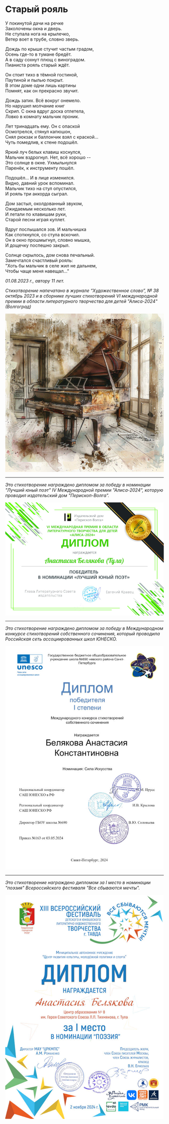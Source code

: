 # Старый рояль

У покинутой дачи на речке  
Заколочены окна и дверь.  
Не ступала нога на крылечко,  
Ветер воет в трубе, словно зверь.

Дождь по крыше стучит частым градом,  
Осень где-то в тумане бредёт.  
А в саду сохнут плющ с виноградом.  
Пианиста рояль старый ждёт.

Он стоит тихо в тёмной гостиной,  
Паутиной и пылью покрыт.  
В этом доме одни лишь картины  
Помнят, как он прекрасно звучит.

Дождь затих. Всё вокруг онемело.  
Но нарушил молчание книг  
Скрип. С окна вдруг доска отлетела,  
Ловко в комнату мальчик проник.

Лет тринадцать ему. Он с опаской  
Осмотрелся, стянул капюшон,  
Снял рюкзак и баллончик взял с краской...  
Чуть помедлив, к стене подошёл.

Яркий луч белых клавиш коснулся,  
Мальчик вздрогнул. Нет, всё хорошо --  
Это солнце в окне. Ухмыльнулся  
Паренёк, к инструменту пошёл.

Подошёл... И в лице изменился.  
Видно, давний урок вспоминал.  
Мальчик тихо на стул опустился,  
И рояль три аккорда сыграл.

Дом застыл, околдованный звуком,  
Ожидаемым несколько лет.  
И летали по клавишам руки,  
Старой песни играя куплет.

Вдруг послышался зов. И мальчишка  
Как споткнулся, со стула вскочил.  
Он в окно прошмыгнул, словно мышка,  
И дощечку поспешно закрыл.

Солнце скрылось, дом снова печальный.  
Замечтался счастливый рояль:  
"Хоть бы мальчик в селе жил не дальнем,  
Чтобы чаще меня навещал..."

*01.08.2023 г., автору 11 лет.*

*Стихотворение напечатано в журнале “Художественное слово”, № 38 октябрь 2023 и в сборнике лучших стихотворений VI международной премии в области литературного творчества для детей "Алиса-2024" (Волгоград)*

![Старый рояль](../images/old-piano.jpg)

---

*Это стихотворение награждено дипломом за победу в номинации "Лучший юный поэт" IV Международной премии "Алиса-2024", которую проводил издательский дом "Перископ-Волга".*

![Диплом "Алиса-2024"](../images/achievements/diplom-alisa.jpg)

---

*Это стихотворение награждено дипломом за победу в Международном конкурсе стихотворений собственного сочинения, который проводила Российская сеть ассоциированных школ ЮНЕСКО.*

![Диплом "Сила искусства"](../images/achievements/diplom-unesco.jpg)

---

*Это стихотворение награждено дипломом за I место в номинации "поэзия" Всероссийского фестиваля "Все сбываются мечты".*

![Диплом "Все сбываются мечты"](../images/achievements/diplom-tavda-poetry.jpg)
